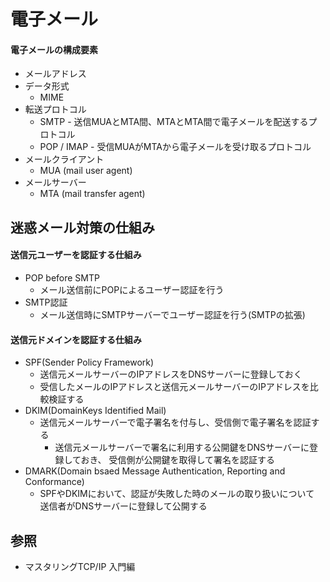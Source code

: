 # 電子メール
#### 電子メールの構成要素
- メールアドレス
- データ形式
  - MIME
- 転送プロトコル
  - SMTP - 送信MUAとMTA間、MTAとMTA間で電子メールを配送するプロトコル
  - POP / IMAP - 受信MUAがMTAから電子メールを受け取るプロトコル
- メールクライアント
  - MUA (mail user agent)
- メールサーバー
  - MTA (mail transfer agent)

## 迷惑メール対策の仕組み
#### 送信元ユーザーを認証する仕組み
- POP before SMTP
  - メール送信前にPOPによるユーザー認証を行う
- SMTP認証
  - メール送信時にSMTPサーバーでユーザー認証を行う(SMTPの拡張)

#### 送信元ドメインを認証する仕組み
- SPF(Sender Policy Framework)
  - 送信元メールサーバーのIPアドレスをDNSサーバーに登録しておく
  - 受信したメールのIPアドレスと送信元メールサーバーのIPアドレスを比較検証する
- DKIM(DomainKeys Identified Mail)
  - 送信元メールサーバーで電子署名を付与し、受信側で電子署名を認証する
    - 送信元メールサーバーで署名に利用する公開鍵をDNSサーバーに登録しておき、
      受信側が公開鍵を取得して署名を認証する
- DMARK(Domain bsaed Message Authentication, Reporting and Conformance)
  - SPFやDKIMにおいて、認証が失敗した時のメールの取り扱いについて
    送信者がDNSサーバーに登録して公開する

## 参照
- マスタリングTCP/IP 入門編
